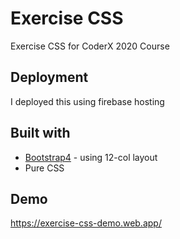 # Exercise CSS
Exercise CSS for CoderX 2020 Course
## Deployment
I deployed this using firebase hosting
## Built with
* [Bootstrap4](https://getbootstrap.com/) - using 12-col layout
* Pure CSS
## Demo
https://exercise-css-demo.web.app/
